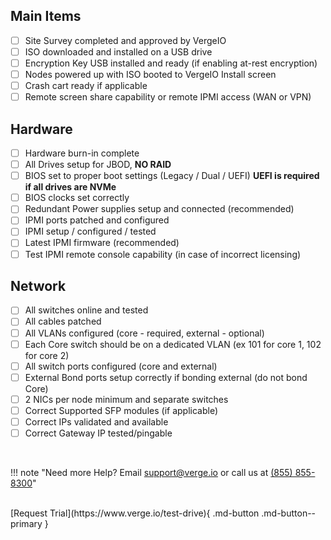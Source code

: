## Main Items
- [ ] Site Survey completed and approved by VergeIO
- [ ] ISO downloaded and installed on a USB drive
- [ ] Encryption Key USB installed and ready (if enabling at-rest encryption)
- [ ] Nodes powered up with ISO booted to VergeIO Install screen
- [ ] Crash cart ready if applicable
- [ ] Remote screen share capability or remote IPMI access (WAN or VPN)

## Hardware
- [ ] Hardware burn-in complete
- [ ] All Drives setup for JBOD, **NO RAID**
- [ ] BIOS set to proper boot settings (Legacy / Dual / UEFI) **UEFI is required if all drives are NVMe**
- [ ] BIOS clocks set correctly
- [ ] Redundant Power supplies setup and connected (recommended)
- [ ] IPMI ports patched and configured
- [ ] IPMI setup / configured / tested
- [ ] Latest IPMI firmware (recommended)
- [ ] Test IPMI remote console capability (in case of incorrect licensing)

## Network
- [ ] All switches online and tested
- [ ] All cables patched
- [ ] All VLANs configured (core - required, external - optional)
- [ ] Each Core switch should be on a dedicated VLAN (ex 101 for core 1, 102 for core 2)
- [ ] All switch ports configured (core and external)
- [ ] External Bond ports setup correctly if bonding external (do not bond Core)
- [ ] 2 NICs per node minimum and separate switches
- [ ] Correct Supported SFP modules (if applicable)
- [ ] Correct IPs validated and available
- [ ] Correct Gateway IP tested/pingable

<br>

!!! note "Need more Help? Email <a href="mailto:support@verge.io?subject=Support Inquiry" target="_blank" rel="noopener noreferrer">support@verge.io</a> or call us at <a href="tel:+855-855-8300">(855) 855-8300</a>"


<br>
[Request Trial](https://www.verge.io/test-drive){ .md-button .md-button--primary }